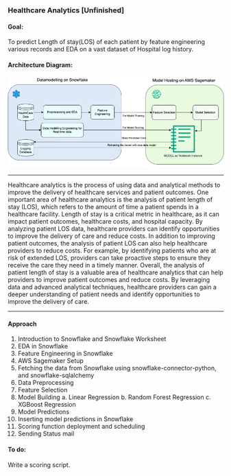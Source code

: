 
### Healthcare Analytics [Unfinished]

#### Goal:
To predict Length of stay(LOS) of each patient by feature engineering various records and EDA on a vast dataset of Hospital log history.

#### Architecture Diagram:

![Alt text](docs/HealthAnalysisArchitecture.png)
* * * 

Healthcare analytics is the process of using data and analytical methods to improve the delivery of healthcare services and patient outcomes. One important area of healthcare analytics is the analysis of patient length of stay (LOS), which refers to the amount of time a patient spends in a healthcare facility.
Length of stay is a critical metric in healthcare, as it can impact patient outcomes, healthcare costs, and hospital capacity. By analyzing patient LOS data, healthcare providers can identify opportunities to improve the delivery of care and reduce costs.
In addition to improving patient outcomes, the analysis of patient LOS can also help healthcare providers to reduce costs. For example, by identifying patients who are at risk of extended LOS, providers can take proactive steps to ensure they receive the care they need in a timely manner.
Overall, the analysis of patient length of stay is a valuable area of healthcare analytics that can help providers to improve patient outcomes and reduce costs. By leveraging data and advanced analytical techniques, healthcare providers can gain a deeper understanding of patient needs and identify opportunities to improve the delivery of care.

* * *
#### Approach
1. Introduction to Snowflake and Snowflake Worksheet
2. EDA in Snowflake
3. Feature Engineering in Snowflake
4. AWS Sagemaker Setup
5. Fetching the data from Snowflake using snowflake-connector-python, and snowflake-sqlalchemy
6. Data Preprocessing
7. Feature Selection
8. Model Building
a. Linear Regression
b. Random Forest Regression
c. XGBoost Regression 
9. Model Predictions
10. Inserting model predictions in Snowflake
11.  Scoring function deployment and scheduling 
12.  Sending Status mail

#### To do:
Write a scoring script. 